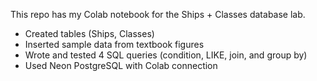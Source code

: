 This repo has my Colab notebook for the Ships + Classes database lab.



* Created tables (Ships, Classes)
* Inserted sample data from textbook figures
* Wrote and tested 4 SQL queries (condition, LIKE, join, and group by)
* Used Neon PostgreSQL with Colab connection
